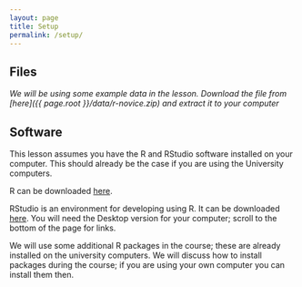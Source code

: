 ```yaml
---
layout: page
title: Setup
permalink: /setup/
---
```

## Files
*We will be using some example data in the lesson.  Download the file from [here]({{ page.root }}/data/r-novice.zip) and extract it to your computer*

## Software
This lesson assumes you have the R and RStudio software installed on your computer. This should already be the case if you are using the University computers.

R can be downloaded [here](https://cran.r-project.org/mirrors.html).

RStudio is an environment for developing using R.
It can be downloaded [here](https://www.rstudio.com/products/rstudio/download/).
You will need the Desktop version for your computer; scroll to the bottom of the page for links.

We will use some additional R packages in the course; these are already installed on the university computers.  We will discuss how to install packages during the course; if you are using your own computer you can install them then.
